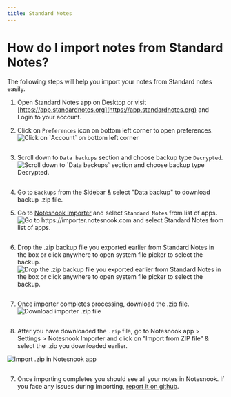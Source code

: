 ```yaml
---
title: Standard Notes
---
```


# How do I import notes from Standard Notes?

The following steps will help you import your notes from Standard notes easily.

1. Open Standard Notes app on Desktop or visit [https://app.standardnotes.org](https://app.standardnotes.org) and Login to your account.
2. Click on `Preferences` icon on bottom left corner to open preferences.
   <img style="margin-bottom:15px;" src="/static/standard-notes-importer/1.png" alt="Click on `Account` on bottom left corner"/>

3. Scroll down to `Data backups` section and choose backup type `Decrypted`.
   <img style="margin-bottom:15px;" src="/static/standard-notes-importer/2.png" alt="Scroll down to `Data backups` section and choose backup type Decrypted."/>

4. Go to `Backups` from the Sidebar & select "Data backup" to download backup .zip file.

5. Go to [Notesnook Importer](https://importer.notesnook.com) and select `Standard Notes` from list of apps.
   <img style="margin-bottom:15px;" src="/static/standard-notes-importer/3.png" alt="Go to https://importer.notesnook.com and select Standard Notes from list of apps."/>

6. Drop the .zip backup file you exported earlier from Standard Notes in the box or click anywhere to open system file picker to select the backup.
   <img style="margin-bottom:15px;" src="/static/standard-notes-importer/4.png" alt="Drop the .zip backup file you exported earlier from Standard Notes in the box or click anywhere to open system file picker to select the backup."/>

5. Once importer completes processing, download the .zip file.
   <img style="margin-bottom:15px;" src="/static/standard-notes-importer/5.png" alt="Download importer .zip file"/>

6. After you have downloaded the `.zip` file, go to Notesnook app > Settings > Notesnook Importer and click on "Import from ZIP file" & select the .zip you downloaded earlier.
<img style="margin-bottom:15px;" src="/static/import-zip-app.png" alt="Import .zip in Notesnook app"/>

7. Once importing completes you should see all your notes in Notesnook. If you face any issues during importing, [report it on github](https://github.com/streetwriters/notesnook).